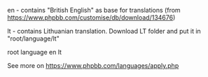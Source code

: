 en - contains "British English" as base for translations (from https://www.phpbb.com/customise/db/download/134676)

lt - contains Lithuanian translation. Download LT folder and put it in "root/language/lt"

root
	language
		en
		lt


See more on https://www.phpbb.com/languages/apply.php
